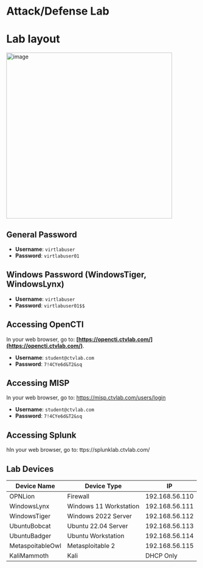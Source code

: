 # Attack/Defense Lab

# Lab layout
<img width="436" alt="image" src="https://github.com/user-attachments/assets/bd17ade6-2a3a-418e-8849-bdec6fb06ee4">

## General Password
- **Username**: `virtlabuser`
- **Password**: `virtlabuser01`

## Windows Password (WindowsTiger, WindowsLynx)
- **Username**: `virtlabuser`
- **Password**: `virtlabuser01$$`

## Accessing OpenCTI
In your web browser, go to: **[https://opencti.ctvlab.com/](https://opencti.ctvlab.com/)**.
- **Username**: `student@ctvlab.com`
- **Password**: `7!4CYe6d&T2&sq`

## Accessing MISP ##
In your web browser, go to: https://misp.ctvlab.com/users/login
- **Username**: `student@ctvlab.com`
- **Password**: `7!4CYe6d&T2&sq`

## Accessing Splunk ##
hIn your web browser, go to: ttps://splunklab.ctvlab.com/

## Lab Devices ##

| Device Name      | Device Type            | IP             |
| ---------------- | ---------------------- | -------------- |
| OPNLion          | Firewall               | 192.168.56.110 |
| WindowsLynx      | Windows 11 Workstation | 192.168.56.111 |
| WindowsTiger     | Windows 2022 Server    | 192.168.56.112 |
| UbuntuBobcat     | Ubuntu 22.04 Server    | 192.168.56.113 |
| UbuntuBadger     | Ubuntu Workstation     | 192.168.56.114 |
| MetaspoitableOwl | Metasploitable 2       | 192.168.56.115 |
| KaliMammoth      | Kali                   | DHCP Only      |
